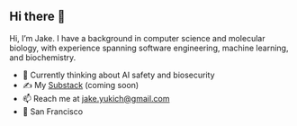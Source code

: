 ## Hi there 👋

Hi, I’m Jake. I have a background in computer science and molecular biology, with experience spanning software engineering, machine learning, and biochemistry.

  * 🧠 Currently thinking about AI safety and biosecurity
  * ✍️ My [Substack](https://shapeshiftin.substack.com/) (coming soon)
  * 📫 Reach me at jake.yukich@gmail.com
  * 📍 San Francisco

<!--
**jake-yukich/jake-yukich** is a ✨ _special_ ✨ repository because its `README.md` (this file) appears on your GitHub profile.

Here are some ideas to get you started:

- 🔭 I’m currently working on ...
- 🌱 I’m currently learning ...
- 👯 I’m looking to collaborate on ...
- 🤔 I’m looking for help with ...
- 💬 Ask me about ...
- 📫 How to reach me: ...
- 😄 Pronouns: ...
- ⚡ Fun fact: ...
-->
